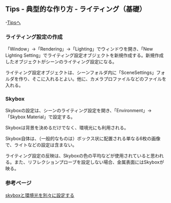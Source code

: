 ## Tips - 典型的な作り方 - ライティング（基礎）

-[Tipsへ](./../../)

### ライティング設定の作成

「Window」→「Rendering」→「Lighting」でウィンドウを開き、「New Lighting Setting」でライティング設定オブジェクトを新規作成する。新規作成したオブジェクトがシーンのライティング設定になる。

ライティング設定オブジェクトは、シーンフォルダ内に「SceneSettings」フォルダを作り、そこに入れるとよい。他に、カメラプロファイルなどのファイルを入れる。

### Skybox

Skyboxの設定は、シーンのライティング設定を開き、「Environment」→「Skybox Material」で設定する。

Skyboxは背景を決めるだけでなく、環境光にも利用される。

Skybox自体は、（一般的なものは）ボックス状に配置される単なる6枚の画像で、ライトなどの設定は含まない。

ライティング設定の反映は、Skyboxの色の平均などが使用されていると思われる。また、リフレクションプローブを設定しない場合、金属表面にはSkyboxが映る。





### 参考ページ

[skyboxと環境光を別々に設定する](https://teratail.com/questions/251613)

